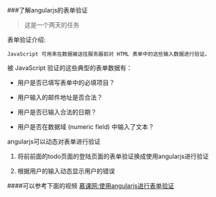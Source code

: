 ###了解angularjs的表单验证

>这是一个两天的任务

表单验证介绍:

`JavaScript 可用来在数据被送往服务器前对 HTML 表单中的这些输入数据进行验证。`

 被 JavaScript 验证的这些典型的表单数据有：

 * 用户是否已填写表单中的必填项目？

 * 用户输入的邮件地址是否合法？

 * 用户是否已输入合法的日期？

 * 用户是否在数据域 (numeric field) 中输入了文本？


angularjs可以动态对表单进行验证

1. 将前前面的todo页面的登陆页面的表单验证换成使用angularjs进行验证

2. 根据用户的输入动态显示用户的错误

####可以参考下面的视频
[慕课网:使用angularjs进行表单验证](http://www.imooc.com/view/505)